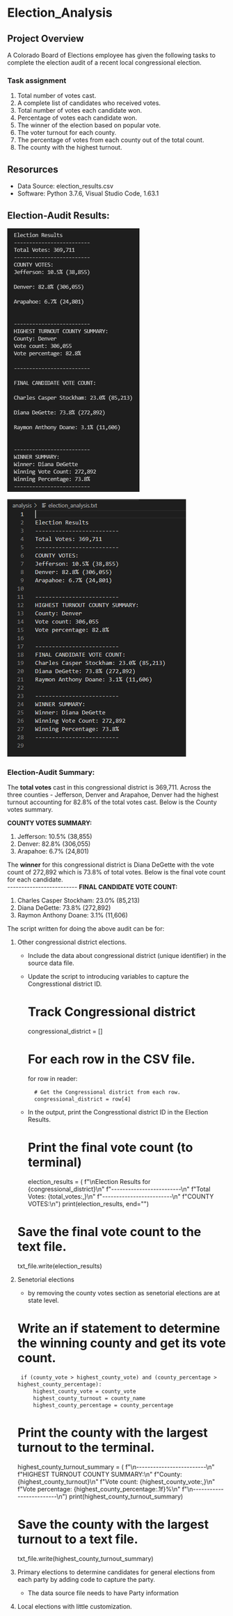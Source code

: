 # Election_Analysis

## Project Overview
A Colorado Board of Elections employee has given the following tasks to complete the election audit of a recent local congressional election.

### Task assignment
1. Total number of votes cast.
2. A complete list of candidates who received votes.
3. Total number of votes each candidate won.
4. Percentage of votes each candidate won.
5. The winner of the election based on popular vote.
6. The voter turnout for each county.
7. The percentage of votes from each county out of the total count.
8. The county with the highest turnout.

## Resorurces
- Data Source: election_results.csv
- Software: Python 3.7.6, Visual Studio Code, 1.63.1


## Election-Audit Results: 



![Election Audit Results screenshot from Terminal](Resources/PyPoll_Challenge_Results_Terminal.PNG)

![Election Audit Results screenshot from Text file](Resources/PyPoll_Challenge_Results_Textfile.PNG)

### Election-Audit Summary: 
    
The **total votes** cast in this congressional district is 369,711. Across the three counties - Jefferson, Denver and Arapahoe, Denver had the highest turnout accounting for 82.8% of the total votes cast. Below is the County votes summary.

**COUNTY VOTES SUMMARY:**
1. Jefferson: 10.5% (38,855)
2. Denver: 82.8% (306,055)
3. Arapahoe: 6.7% (24,801)

The **winner** for this congressional district is Diana DeGette with the vote count of 272,892 which is 73.8% of total votes. Below is the final vote count for each candidate.  
    -------------------------
**FINAL CANDIDATE VOTE COUNT:**
1. Charles Casper Stockham: 23.0% (85,213)
2. Diana DeGette: 73.8% (272,892)
3. Raymon Anthony Doane: 3.1% (11,606)

The script written for doing the above audit can be for:
1. Other congressional district elections.
    - Include the data about congressional district (unique identifier) in the source data file.
    - Update the script to introducing variables to capture the Congresstional district ID.
        # Track Congressional district
        congressional_district = []
        
        # For each row in the CSV file.
        for row in reader:
           
            # Get the Congressional district from each row.
            congressional_district = row[4]


    - In the output, print the Congresstional district ID in the Election Results.
        # Print the final vote count (to terminal)
        election_results = (
            f"\nElection Results for {congressional_district}\n"
            f"-------------------------\n"
            f"Total Votes: {total_votes:,}\n"
            f"-------------------------\n"
            f"COUNTY VOTES:\n")
        print(election_results, end="")

    # Save the final vote count to the text file.
    txt_file.write(election_results)  
2. Senetorial elections 
    - by removing the county votes section as senetorial elections are at state level.
     # Write an if statement to determine the winning county and get its vote count.
        if (county_vote > highest_county_vote) and (county_percentage > highest_county_percentage):
            highest_county_vote = county_vote
            highest_county_turnout = county_name
            highest_county_percentage = county_percentage



    # Print the county with the largest turnout to the terminal.
    highest_county_turnout_summary = (
        f"\n-------------------------\n"
        f"HIGHEST TURNOUT COUNTY SUMMARY:\n"
        f"County: {highest_county_turnout}\n"
        f"Vote count: {highest_county_vote:,}\n"
        f"Vote percentage: {highest_county_percentage:.1f}%\n"
        f"\n-------------------------\n")
    print(highest_county_turnout_summary)

    # Save the county with the largest turnout to a text file.
    txt_file.write(highest_county_turnout_summary)

3. Primary elections to determine candidates for general elections from each party by adding code to capture the party.
    - The data source file needs to have Party information
4. Local elections with little customization.


